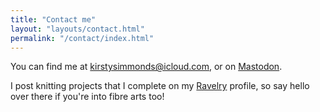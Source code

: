 ```yaml
---
title: "Contact me"
layout: "layouts/contact.html"
permalink: "/contact/index.html"
---
```


You can find me at [kirstysimmonds@icloud.com](mailto:kirstysimmonds@icloud.com), or on [Mastodon](https://mastodon.social/@kirsty_s).

I post knitting projects that I complete on my [Ravelry](https://www.ravelry.com/people/torahwilcox) profile, so say hello over there if you're into fibre arts too!
